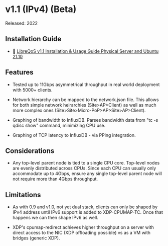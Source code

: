 # v1.1 (IPv4) (Beta)

Released: 2022

## Installation Guide
- 📄 [LibreQoS v1.1 Installation & Usage Guide Physical Server and Ubuntu 21.10](https://github.com/rchac/LibreQoS/wiki/LibreQoS-v1.1-Installation-&-Usage-Guide-Physical-Server-and-Ubuntu-21.10)

## Features

- Tested up to 11Gbps asymmetrical throughput in real world deployment with 5000+ clients.

- Network hierarchy can be mapped to the network.json file. This allows for both simple network heirarchies (Site>AP>Client) as well as much more complex ones (Site>Site>Micro-PoP>AP>Site>AP>Client).

- Graphing of bandwidth to InfluxDB. Parses bandwidth data from "tc -s qdisc show" command, minimizing CPU use.

- Graphing of TCP latency to InfluxDB - via PPing integration.

## Considerations

- Any top-level parent node is tied to a single CPU core. Top-level nodes are evenly distributed across CPUs. Since each CPU can usually only accommodate up to 4Gbps, ensure any single top-level parent node will not require more than 4Gbps throughput.

## Limitations

- As with 0.9 and v1.0, not yet dual stack, clients can only be shaped by IPv4 address until IPv6 support is added to XDP-CPUMAP-TC. Once that happens we can then shape IPv6 as well.

- XDP's cpumap-redirect achieves higher throughput on a server with direct access to the NIC (XDP offloading possible) vs as a VM with bridges (generic XDP).
